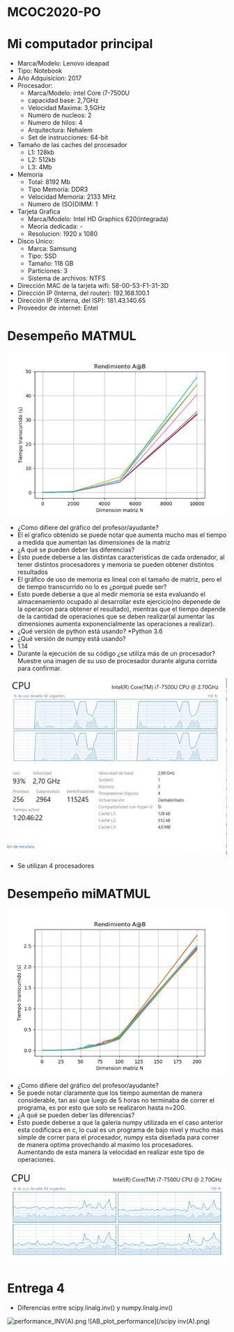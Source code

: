 # MCOC2020-PO

# Mi computador principal

* Marca/Modelo: Lenovo ideapad
* Tipo: Notebook
* Año Adquisicion: 2017
* Procesador:
  * Marca/Modelo: intel Core i7-7500U
  * capacidad base: 2,7GHz
  * Velocidad Maxima: 3,5GHz
  * Numero de nucleos: 2
  * Numero de hilos: 4
  * Arquitectura: Nehalem
  * Set de instrucciones: 64-bit
* Tamaño de las caches del procesador
  * L1: 128kb
  * L2: 512kb
  * L3: 4Mb
* Memoria
  * Total: 8192 Mb
  * Tipo Memoria: DDR3
  * Velocidad Memoria: 2133 MHz
  * Numero de (SO)DIMM: 1
* Tarjeta Grafica
  * Marca/Modelo: Intel HD Graphics 620(integrada)
  * Meoria dedicada: -
  * Resolucion: 1920 x 1080
* Disco Unico:
  * Marca: Samsung 
  * Tipo: SSD
  * Tamaño: 118 GB
  * Particiones: 3
  * Sistema de archivos: NTFS
* Dirección MAC de la tarjeta wifi: 58-00-53-F1-31-3D
* Dirección IP (Interna, del router): 192.168.100.1 
* Dirección IP (Externa, del ISP): 181.43.140.65
* Proveedor de internet: Entel

# Desempeño MATMUL

![AB_plot_performance](/Figure_1.png)

* ¿Como difiere del gráfico del profesor/ayudante?
 * El el grafico obtenido se puede notar que aumenta mucho mas el tiempo a medida que aumentan las dimensiones de la matriz
* ¿A qué se pueden deber las diferencias?
 * Esto puede deberse a las distintas caracteristicas de cada ordenador, al tener distintos procesadores y memoria se pueden obtener distintos resultados
* El gráfico de uso de memoria es lineal con el tamaño de matriz, pero el de tiempo transcurrido no lo es ¿porqué puede ser?
 * Esto puede deberse a que al medir memoria se esta evaluando el almacenamiento ocupado al desarrollar este ejercicio(no depenede de la operacion para obtener el resultado), mientras que el tiempo depende de la cantidad de operaciones que se deben realizar(al aumentar las dimensiones aumenta exponencialmente las operaciones a realizar).
 * ¿Qué versión de python está usando?
  *Python 3.6
 * ¿Qué versión de numpy está usando?
  * 1.14
 * Durante la ejecución de su código ¿se utiliza más de un procesador? Muestre una imagen de su uso de procesador durante alguna corrida para confirmar. 
 
![Processor_performance](/proce.jpg)

  * Se utilizan 4 procesadores
  
# Desempeño miMATMUL 
![AB_plot_performance](/Figure_2.png)

* ¿Como difiere del gráfico del profesor/ayudante?
 * Se puede notar claramente que los tiempo aumentan de manera considerable, tan asi que luego de 5 horas no terminaba de correr el programa, es por esto que solo se realizaron hasta n=200. 
* ¿A qué se pueden deber las diferencias?
 * Esto puede deberse a que la galeria numpy utilizada en el caso anterior esta codificaca en c, lo cual es un programa de bajo nivel y mucho mas simple de correr para el procesador, numpy esta diseñada para correr de manera optima provechando al maximo los procesadores. Aumentando de esta manera la velocidad en realizar este tipo de operaciones.

 
![Processor_performance](/procesador.jpg)
# Entrega 4
* Diferencias entre scipy.linalg.inv() y numpy.linalg.inv()

![performance_INV(A).png](/numpy(invA))
![AB_plot_performance](/scipy inv(A).png)


